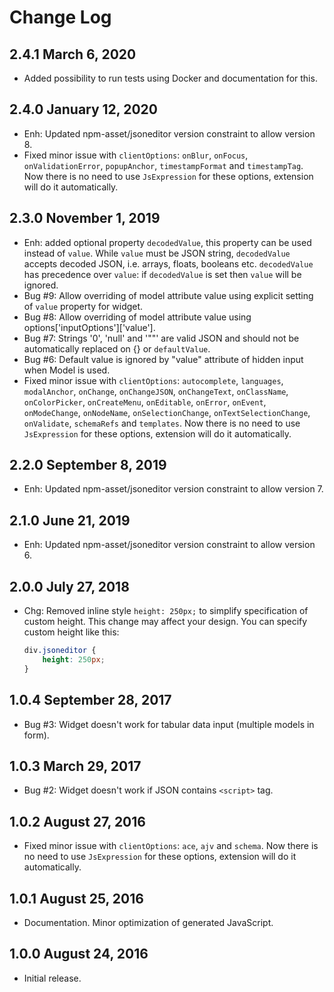 Change Log
==========

2.4.1 March 6, 2020
-------------------

- Added possibility to run tests using Docker and documentation for this.

2.4.0 January 12, 2020
----------------------

- Enh: Updated npm-asset/jsoneditor version constraint to allow version 8.
- Fixed minor issue with `clientOptions`: `onBlur`, `onFocus`, `onValidationError`, `popupAnchor`,
  `timestampFormat` and `timestampTag`.
  Now there is no need to use `JsExpression` for these options, extension will do it automatically.

2.3.0 November 1, 2019
----------------------

- Enh: added optional property `decodedValue`, this property can be used instead of `value`.
  While `value` must be JSON string, `decodedValue` accepts decoded JSON, i.e. arrays, floats, booleans etc.
  `decodedValue` has precedence over `value`: if `decodedValue` is set then `value` will be ignored.
- Bug #9: Allow overriding of model attribute value using explicit setting of `value` property for widget.
- Bug #8: Allow overriding of model attribute value using options['inputOptions']['value'].
- Bug #7: Strings '0', 'null' and '""' are valid JSON and should not be automatically replaced on {} or `defaultValue`.
- Bug #6: Default value is ignored by "value" attribute of hidden input when Model is used.
- Fixed minor issue with `clientOptions`: `autocomplete`, `languages`, `modalAnchor`, `onChange`, `onChangeJSON`,
  `onChangeText`, `onClassName`, `onColorPicker`, `onCreateMenu`, `onEditable`, `onError`, `onEvent`, `onModeChange`,
  `onNodeName`, `onSelectionChange`, `onTextSelectionChange`, `onValidate`, `schemaRefs` and `templates`.
  Now there is no need to use `JsExpression` for these options, extension will do it automatically.

2.2.0 September 8, 2019
-----------------------

- Enh: Updated npm-asset/jsoneditor version constraint to allow version 7.

2.1.0 June 21, 2019
-------------------

- Enh: Updated npm-asset/jsoneditor version constraint to allow version 6.

2.0.0 July 27, 2018
-------------------

- Chg: Removed inline style `height: 250px;` to simplify specification of custom height.
  This change may affect your design. You can specify custom height like this:

  ```css
  div.jsoneditor {
      height: 250px;
  }
  ```

1.0.4 September 28, 2017
------------------------

- Bug #3: Widget doesn't work for tabular data input (multiple models in form).

1.0.3 March 29, 2017
--------------------

- Bug #2: Widget doesn't work if JSON contains `<script>` tag.

1.0.2 August 27, 2016
---------------------

- Fixed minor issue with `clientOptions`: `ace`, `ajv` and `schema`.
  Now there is no need to use `JsExpression` for these options, extension will do it automatically.

1.0.1 August 25, 2016
---------------------

- Documentation. Minor optimization of generated JavaScript.

1.0.0 August 24, 2016
---------------------

- Initial release.
